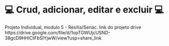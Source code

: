 <h1>💻 Crud, adicionar, editar e excluir 💻 </h1>
Projeto Individual, modulo 5 - Resilia/Senac.
link do projeto drive https://drive.google.com/file/d/1opTGWUjcUSND-38gcD9HHlCtFbSlYjwW/view?usp=share_link

